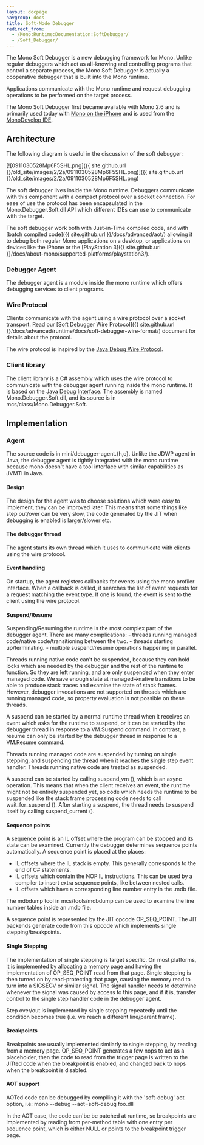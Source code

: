 ```yaml
---
layout: docpage
navgroup: docs
title: Soft-Mode Debugger
redirect_from:
  - /Mono:Runtime:Documentation:SoftDebugger/
  - /Soft_Debugger/
---
```


The Mono Soft Debugger is a new debugging framework for Mono. Unlike regular debuggers which act as all-knowing and controlling programs that control a separate process, the Mono Soft Debugger is actually a cooperative debugger that is built into the Mono runtime.

Applications communicate with the Mono runtime and request debugging operations to be performed on the target process.

 The Mono Soft Debugger first became available with Mono 2.6 and is primarily used today with [Mono on the iPhone](http://monotouch.net) and is used from the [MonoDevelop IDE](http://monodevelop.com).

Architecture
------------

The following diagram is useful in the discussion of the soft debugger:

[![0911030528Mp6F5SHL.png]({{ site.github.url }}/old_site/images/2/2a/0911030528Mp6F5SHL.png)]({{ site.github.url }}/old_site/images/2/2a/0911030528Mp6F5SHL.png)

The soft debugger lives inside the Mono runtime. Debuggers communicate with this component with a compact protocol over a socket connection. For ease of use the protocol has been encapsulated in the Mono.Debugger.Soft.dll API which different IDEs can use to communicate with the target.

The soft debugger work both with Just-in-Time compiled code, and with [batch compiled code]({{ site.github.url }}/docs/advanced/aot/) allowing it to debug both regular Mono applications on a desktop, or applications on devices like the iPhone or the [PlayStation 3]({{ site.github.url }}/docs/about-mono/supported-platforms/playstation3/).

### Debugger Agent

The debugger agent is a module inside the mono runtime which offers debugging services to client programs.

### Wire Protocol

Clients communicate with the agent using a wire protocol over a socket transport. Read our [Soft Debugger Wire Protocol]({{ site.github.url }}/docs/advanced/runtime/docs/soft-debugger-wire-format/) document for details about the protocol.

The wire protocol is inspired by the [Java Debug Wire Protocol](http://java.sun.com/j2se/1.5.0/docs/guide/jpda/jdwp-spec.html).

### Client library

The client library is a C\# assembly which uses the wire protocol to communicate with the debugger agent running inside the mono runtime. It is based on the [Java Debug Interface](http://java.sun.com/j2se/1.5.0/docs/guide/jpda/jdi/). The assembly is named Mono.Debugger.Soft.dll, and its source is in mcs/class/Mono.Debugger.Soft.

Implementation
--------------

### Agent

The source code is in mini/debugger-agent.{h,c}. Unlike the JDWP agent in Java, the debugger agent is tightly integrated with the mono runtime because mono doesn't have a tool interface with similar capabilities as JVMTI in Java.

#### Design

The design for the agent was to choose solutions which were easy to implement, they can be improved later. This means that some things like step out/over can be very slow, the code generated by the JIT when debugging is enabled is larger/slower etc.

#### The debugger thread

The agent starts its own thread which it uses to communicate with clients using the wire protocol.

#### Event handling

On startup, the agent registers callbacks for events using the mono profiler interface. When a callback is called, it searches the list of event requests for a request matching the event type. If one is found, the event is sent to the client using the wire protocol.

#### Suspend/Resume

Suspending/Resuming the runtime is the most complex part of the debugger agent. There are many complications: - threads running managed code/native code/transitioning between the two. - threads starting up/terminating. - multiple suspend/resume operations happening in parallel.

Threads running native code can't be suspended, because they can hold locks which are needed by the debugger and the rest of the runtime to function. So they are left running, and are only suspended when they enter managed code. We save enough state at managed-\>native transitions to be able to produce stack traces and examine the state of stack frames. However, debugger invocations are not supported on threads which are running managed code, so property evaluation is not possible on these threads.

A suspend can be started by a normal runtime thread when it receives an event which asks for the runtime to suspend, or it can be started by the debugger thread in response to a VM.Suspend command. In contrast, a resume can only be started by the debugger thread in response to a VM.Resume command.

Threads running managed code are suspended by turning on single stepping, and suspending the thread when it reaches the single step event handler. Threads running native code are treated as suspended.

A suspend can be started by calling suspend\_vm (), which is an async operation. This means that when the client receives an event, the runtime might not be entirely suspended yet, so code which needs the runtime to be suspended like the stack frame processing code needs to call wait\_for\_suspend (). After starting a suspend, the thread needs to suspend itself by calling suspend\_current ().

#### Sequence points

A sequence point is an IL offset where the program can be stopped and its state can be examined. Currently the debugger determines sequence points automatically. A sequence point is placed at the places:

-   IL offsets where the IL stack is empty. This generally corresponds to the end of C\# statements.
-   IL offsets which contain the NOP IL instructions. This can be used by a compiler to insert extra sequence points, like between nested calls.
-   IL offsets which have a corresponding line number entry in the .mdb file.

The mdbdump tool in mcs/tools/mdbdump can be used to examine the line number tables inside an .mdb file.

A sequence point is represented by the JIT opcode OP\_SEQ\_POINT. The JIT backends generate code from this opcode which implements single stepping/breakpoints.

#### Single Stepping

The implementation of single stepping is target specific. On most platforms, it is implemented by allocating a memory page and having the implementation of OP\_SEQ\_POINT read from that page. Single stepping is then turned on by read-protecting that page, causing the memory read to turn into a SIGSEGV or similar signal. The signal handler needs to determine whenever the signal was caused by access to this page, and if it is, transfer control to the single step handler code in the debugger agent.

Step over/out is implemented by single stepping repeatedly until the condition becomes true (i.e. we reach a different line/parent frame).

#### Breakpoints

Breakpoints are usually implemented similarly to single stepping, by reading from a memory page. OP\_SEQ\_POINT generates a few nops to act as a placeholder, then the code to read from the trigger page is written to the JITted code when the breakpoint is enabled, and changed back to nops when the breakpoint is disabled.

#### AOT support

AOTed code can be debugged by compiling it with the 'soft-debug' aot option, i.e: mono --debug --aot=soft-debug foo.dll

In the AOT case, the code can'be be patched at runtime, so breakpoints are implemented by reading from per-method table with one entry per sequence point, which is either NULL or points to the breakpoint trigger page.

